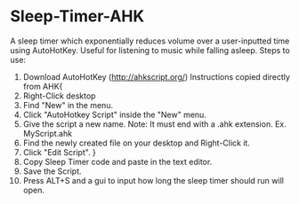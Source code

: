# Sleep-Timer-AHK
A sleep timer which exponentially reduces volume over a user-inputted time using AutoHotKey. Useful for listening to music while falling asleep.
Steps to use:
1. Download AutoHotKey (http://ahkscript.org/)
Instructions copied directly from AHK{
2. Right-Click desktop
3. Find "New" in the menu.
4. Click "AutoHotkey Script" inside the "New" menu.
5. Give the script a new name. Note: It must end with a .ahk extension. Ex. MyScript.ahk
6. Find the newly created file on your desktop and Right-Click it.
7. Click "Edit Script".
}
8. Copy Sleep Timer code and paste in the text editor.
9. Save the Script.
10. Press ALT+S and a gui to input how long the sleep timer should run will open.
